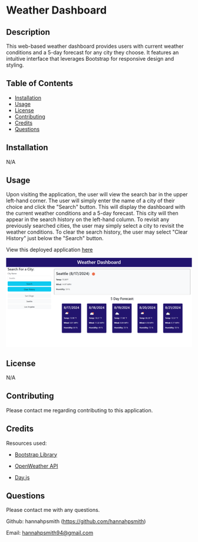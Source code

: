 # Weather Dashboard


## Description
This web-based weather dashboard provides users with current weather conditions and a 5-day forecast for any city they choose. It features an intuitive interface that leverages Bootstrap for responsive design and styling.

## Table of Contents
* [Installation](#installation)
* [Usage](#usage)
* [License](#license)
* [Contributing](#contributing)
* [Credits](#credits)
* [Questions](#questions)

## Installation
N/A

## Usage
Upon visiting the application, the user will view the search bar in the upper left-hand corner. The user will simply enter the name of a city of their choice and click the "Search" button. This will display the dashboard with the current weather conditions and a 5-day forecast. This city will then appear in the search history on the left-hand column. To revisit any previously searched cities, the user may simply select a city to revisit the weather conditions. To clear the search history, the user may select "Clear History" just below the "Search" button. 

View this deployed application [here](https://hannahpsmith.github.io/weather-dashboard/)

![This image is a screenshot of the application. Including 3 previously searched cities in the Search History, with the current weather conditions and 5-Day forecast listed for the city of Seattle.](./assets/images/weather-dashboard.png)

## License
N/A

## Contributing
Please contact me regarding contributing to this application.

## Credits
Resources used: 

* [Bootstrap Library](https://getbootstrap.com/)

* [OpenWeather API](https://openweathermap.org/)

* [Day.js](https://day.js.org/en/)


## Questions
Please contact me with any questions.

Github: hannahpsmith (https://github.com/hannahpsmith)

Email: hannahpsmith94@gmail.com
